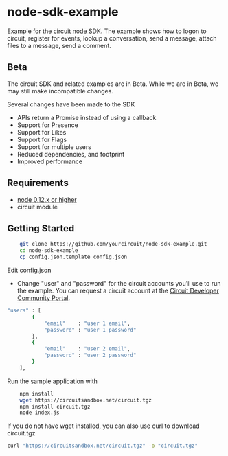 # node-sdk-example
Example for the [circuit node SDK](https://circuitsandbox.net/sdk/index.html). 
The example shows how to logon to circuit, register for events, lookup a conversation, send a message, attach files to a message, send a comment.

## Beta ##
The circuit SDK and related examples are in Beta. While we are in Beta, we may still make incompatible changes. 

Several changes have been made to the SDK
* APIs return a Promise instead of using a callback
* Support for Presence
* Support for Likes
* Support for Flags
* Support for multiple users
* Reduced dependencies, and footprint
* Improved performance

## Requirements ##
* [node 0.12.x or higher](http://nodejs.org/download/)
* circuit module

## Getting Started ##

```bash
    git clone https://github.com/yourcircuit/node-sdk-example.git
    cd node-sdk-example
    cp config.json.template config.json
```

Edit config.json
* Change "user" and "password" for the circuit accounts you'll use to run the example.
    You can request a circuit account at the [Circuit Developer Community Portal](https://www.yourcircuit.com/web/developers).

```bash
"users" : [
        {
            "email"    : "user 1 email",
            "password" : "user 1 password"          
        },
        {
            "email"    : "user 2 email",
            "password" : "user 2 password"          
        }
    ],
``` 
 
 Run the sample application with 
 
```bash
    npm install
    wget https://circuitsandbox.net/circuit.tgz
    npm install circuit.tgz
    node index.js
``` 

 If you do not have wget installed, you can also use curl to download circuit.tgz
```bash
curl "https://circuitsandbox.net/circuit.tgz" -o "circuit.tgz"
``` 



 
